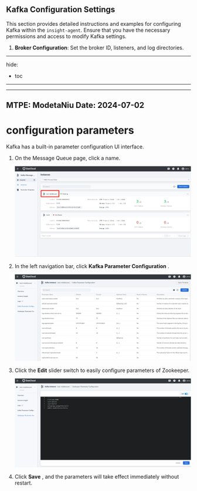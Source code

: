 ## Kafka Configuration Settings

This section provides detailed instructions and examples for configuring Kafka within the `insight-agent`. Ensure that you have the necessary permissions and access to modify Kafka settings.

1. **Broker Configuration**: Set the broker ID, listeners, and log directories.
---
hide:
  - toc
---

---
MTPE: ModetaNiu
Date: 2024-07-02
---


# configuration parameters

Kafka has a built-in parameter configuration UI interface.

1. On the Message Queue page, click a name.

    ![Click a name](../images/config.png)

2. In the left navigation bar, click __Kafka Parameter Configuration__ .

    ![Configuration](../images/config02.png)

3. Click the __Edit__ slider switch to easily configure parameters of Zookeeper.

    ![Parameters](../images/config03.png)

4. Click __Save__ , and the parameters will take effect immediately without restart.
